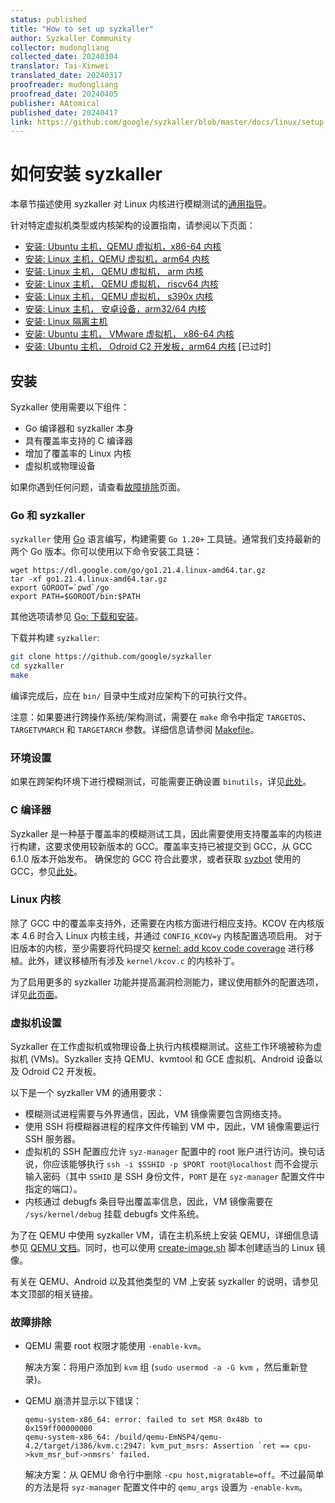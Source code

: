 ```yaml
---
status: published
title: "How to set up syzkaller"
author: Syzkaller Community
collector: mudongliang
collected_date: 20240304
translator: Tai-Xinwei
translated_date: 20240317
proofreader: mudongliang
proofread_date: 20240405
publisher: AAtomical
published_date: 20240417
link: https://github.com/google/syzkaller/blob/master/docs/linux/setup.md
---
```


# 如何安装 syzkaller

本章节描述使用 syzkaller 对 Linux 内核进行模糊测试的[通用指导](setup.md#安装)。

针对特定虚拟机类型或内核架构的设置指南，请参阅以下页面：

- [安装: Ubuntu 主机，QEMU 虚拟机，x86-64 内核](setup_ubuntu-host_qemu-vm_x86-64-kernel.md)
- [安装: Linux 主机，QEMU 虚拟机，arm64 内核](setup_linux-host_qemu-vm_arm64-kernel.md)
- [安装: Linux 主机， QEMU 虚拟机， arm 内核](setup_linux-host_qemu-vm_arm-kernel.md)
- [安装: Linux 主机， QEMU 虚拟机， riscv64 内核](setup_linux-host_qemu-vm_riscv64-kernel.md)
- [安装: Linux 主机， QEMU 虚拟机， s390x 内核](setup_linux-host_qemu-vm_s390x-kernel.md)
- [安装: Linux 主机， 安卓设备，arm32/64 内核](setup_linux-host_android-device_arm-kernel.md)
- [安装: Linux 隔离主机](setup_linux-host_isolated.md)
- [安装: Ubuntu 主机， VMware 虚拟机， x86-64 内核](setup_ubuntu-host_vmware-vm_x86-64-kernel.md)
- [安装: Ubuntu 主机， Odroid C2 开发板，arm64 内核](setup_ubuntu-host_odroid-c2-board_arm64-kernel.md) [已过时]

## 安装

Syzkaller 使用需要以下组件：

 - Go 编译器和 syzkaller 本身
 - 具有覆盖率支持的 C 编译器
 - 增加了覆盖率的 Linux 内核
 - 虚拟机或物理设备

如果你遇到任何问题，请查看[故障排除](../troubleshooting.md)页面。

### Go 和 syzkaller

`syzkaller` 使用 [Go](https://golang.org) 语言编写，构建需要 `Go 1.20+` 工具链。通常我们支持最新的两个 Go 版本。你可以使用以下命令安装工具链：

```
wget https://dl.google.com/go/go1.21.4.linux-amd64.tar.gz
tar -xf go1.21.4.linux-amd64.tar.gz
export GOROOT=`pwd`/go
export PATH=$GOROOT/bin:$PATH
```

其他选项请参见 [Go: 下载和安装](https://golang.org/doc/install)。

下载并构建 `syzkaller`:

``` bash
git clone https://github.com/google/syzkaller
cd syzkaller
make
```

编译完成后，应在 `bin/` 目录中生成对应架构下的可执行文件。

注意：如果要进行跨操作系统/架构测试，需要在 `make` 命令中指定 `TARGETOS`、`TARGETVMARCH` 和 `TARGETARCH` 参数。详细信息请参阅 [Makefile](/Makefile)。

### 环境设置

如果在跨架构环境下进行模糊测试，可能需要正确设置 `binutils`，详见[此处](coverage.md#binutils)。

### C 编译器

Syzkaller 是一种基于覆盖率的模糊测试工具，因此需要使用支持覆盖率的内核进行构建，这要求使用较新版本的 GCC。覆盖率支持已被提交到 GCC，从 GCC 6.1.0 版本开始发布。
确保您的 GCC 符合此要求，或者获取 [syzbot](../syzbot.md) 使用的 GCC，参见[此处](/docs/syzbot.md#crash-does-not-reproduce)。

### Linux 内核

除了 GCC 中的覆盖率支持外，还需要在内核方面进行相应支持。KCOV 在内核版本 4.6 时合入 Linux 内核主线，并通过 `CONFIG_KCOV=y` 内核配置选项启用。
对于旧版本的内核，至少需要将代码提交 [kernel: add kcov code coverage](https://github.com/torvalds/linux/commit/5c9a8750a6409c63a0f01d51a9024861022f6593) 进行移植。此外，建议移植所有涉及 `kernel/kcov.c` 的内核补丁。

为了启用更多的 syzkaller 功能并提高漏洞检测能力，建议使用额外的配置选项，详见[此页面](kernel_configs.md)。

### 虚拟机设置

Syzkaller 在工作虚拟机或物理设备上执行内核模糊测试。这些工作环境被称为虚拟机 (VMs)。Syzkaller 支持 QEMU、kvmtool 和 GCE 虚拟机、Android 设备以及 Odroid C2 开发板。

以下是一个 syzkaller VM 的通用要求：

 - 模糊测试进程需要与外界通信，因此，VM 镜像需要包含网络支持。
 - 使用 SSH 将模糊器进程的程序文件传输到 VM 中，因此，VM 镜像需要运行 SSH 服务器。
 - 虚拟机的 SSH 配置应允许 `syz-manager` 配置中的 root 账户进行访问。换句话说，你应该能够执行 `ssh -i $SSHID -p $PORT root@localhost` 而不会提示输入密码（其中 `SSHID` 是 SSH 身份文件，`PORT` 是在 `syz-manager` 配置文件中指定的端口）。
 - 内核通过 debugfs 条目导出覆盖率信息，因此，VM 镜像需要在 `/sys/kernel/debug` 挂载 debugfs 文件系统。

为了在 QEMU 中使用 syzkaller VM，请在主机系统上安装 QEMU，详细信息请参见 [QEMU 文档](http://wiki.qemu.org/Manual)。同时，也可以使用 [create-image.sh](https://github.com/google/syzkaller/tools/create-image.sh) 脚本创建适当的 Linux 镜像。

有关在 QEMU、Android 以及其他类型的 VM 上安装 syzkaller 的说明，请参见本文顶部的相关链接。

### 故障排除

* QEMU 需要 root 权限才能使用 `-enable-kvm`。

    解决方案：将用户添加到 `kvm` 组 (`sudo usermod -a -G kvm` ，然后重新登录)。

* QEMU 崩溃并显示以下错误：

    ```
    qemu-system-x86_64: error: failed to set MSR 0x48b to 0x159ff00000000
    qemu-system-x86_64: /build/qemu-EmNSP4/qemu-4.2/target/i386/kvm.c:2947: kvm_put_msrs: Assertion `ret == cpu->kvm_msr_buf->nmsrs' failed.
    ```

    解决方案：从 QEMU 命令行中删除 `-cpu host,migratable=off`。不过最简单的方法是将 `syz-manager` 配置文件中的 `qemu_args` 设置为 `-enable-kvm`。
